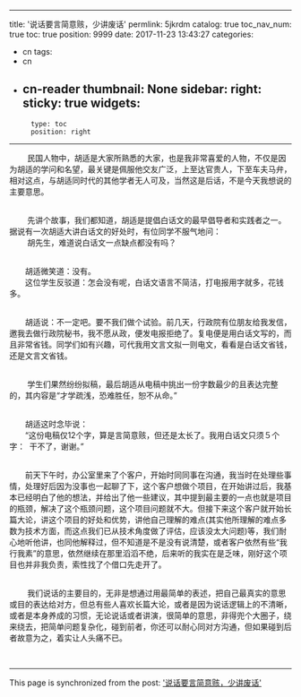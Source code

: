 
---
title: '说话要言简意赅，少讲废话'
permlink: 5jkrdm
catalog: true
toc_nav_num: true
toc: true
position: 9999
date: 2017-11-23 13:43:27
categories:
- cn
tags:
- cn
- cn-reader
thumbnail: None
sidebar:
    right:
        sticky: true
widgets:
    -
        type: toc
        position: right
---


<html>
<p>&nbsp;　　民国人物中，胡适是大家所熟悉的大家，也是我非常喜爱的人物，不仅是因为胡适的学问和名望，最关键是佩服他交友广泛，上至达官贵人，下至车夫马弁，相对这点，与胡适同时代的其他学者无人可及，当然这是后话，不是今天我想说的主要意思。</p>
<p><br>
&nbsp;　　先讲个故事，我们都知道，胡适是提倡白话文的最早倡导者和实践者之一。据说有一次胡适大讲白话文的好处时，有位同学不服气地问：<br>
&nbsp;　　胡先生，难道说白话文一点缺点都没有吗？</p>
<p><br>
　　胡适微笑道：没有。<br>
　　这位学生反驳道：怎会没有呢，白话文语言不简洁，打电报用字就多，花钱多。</p>
<p><br>
　　胡适说：不一定吧。要不我们做个试验。前几天，行政院有位朋友给我发信，邀我去做行政院秘书，我不愿从政，便发电报拒绝了。复电便是用白话文写的，而且非常省钱。同学们如有兴趣，可代我用文言文拟一则电文，看看是白话文省钱，还是文言文省钱。</p>
<p><br>
&nbsp;　　学生们果然纷纷拟稿，最后胡适从电稿中挑出一份字数最少的且表达完整的，其内容是“才学疏浅，恐难胜任，恕不从命。”</p>
<p><br>
　　胡适这时念毕说：<br>
　　“这份电稿仅12个字，算是言简意赅，但还是太长了。我用白话文只须５个字：&nbsp; 干不了，谢谢。”</p>
<p><br>
　　前天下午时，办公室里来了个客户，开始时同同事在沟通，我当时在处理些事情，处理好后因为没事也一起聊了下，这个客户想做个项目，在开始讲过后，我基本已经明白了他的想法，并给出了他一些建议，其中提到最主要的一点也就是项目的瓶颈，解决了这个瓶颈问题，这个项目问题就不大。但接下来这个客户就开始长篇大论，讲这个项目的好处和优势，讲他自己理解的难点(其实他所理解的难点多数为技术方面，而这点我们已从技术角度做了评估，应该没太大问题)等，我们耐心地听他讲，也同他解释过，但不知道是不是没有说清楚，或者客户依然有些“我行我素”的意思，依然继续在那里滔滔不绝，后来听的我实在是乏味，刚好这个项目也并非我负责，索性找了个借口先走开了。</p>
<p><br>
&nbsp;　　我们说话的主要目的，无非是想通过用最简单的表述，把自己最真实的意思或目的表达给对方，但总有些人喜欢长篇大论，或者是因为说话逻辑上的不清晰，或者是本身养成的习惯，无论说话或者讲演，很简单的意思，非得兜个大圈子，绕来绕去，把简单问题复杂化，碰到前者，你还可以耐心同对方沟通，但如果碰到后者故意为之，着实让人头痛不已。&nbsp;</p>
<p><br></p>
</html>

- - -

This page is synchronized from the post: ['说话要言简意赅，少讲废话'](https://steemit.com/@rivalhw/5jkrdm)

